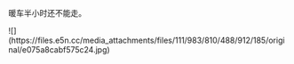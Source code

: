 <p>暖车半小时还不能走。</p>
![](https://files.e5n.cc/media_attachments/files/111/983/810/488/912/185/original/e075a8cabf575c24.jpg)